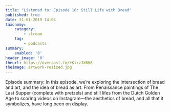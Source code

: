 ```yaml
---
title: "Listened to: Episode 16: Still Life with Bread"
published: true
date: 31-01-2019 14:04
taxonomy:
    category:
        - stream
    tag:
        - podcasts
summary:
    enabled: '0'
header_image: '0'
theurl: https://overcast.fm/+KirzJX6H8
theimage: artwork-resized.jpg
--- 
```

Episode summary: In this episode, we’re exploring the intersection of bread and art, and the idea of bread as art. From Renaissance paintings of The Last Supper (complete with pretzels) and still lifes from the Dutch Golden Age to scoring videos on Instagram—the aesthetics of bread, and all that it symbolizes, have long been on display.
